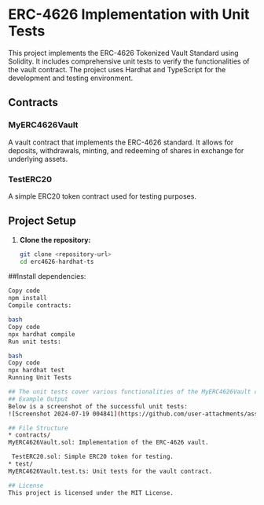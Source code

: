 # ERC-4626 Implementation with Unit Tests

This project implements the ERC-4626 Tokenized Vault Standard using Solidity. It includes comprehensive unit tests to verify the functionalities of the vault contract. 
The project uses Hardhat and TypeScript for the development and testing environment.

## Contracts

### MyERC4626Vault

A vault contract that implements the ERC-4626 standard. It allows for deposits, withdrawals, minting, and redeeming of shares in exchange for underlying assets.

### TestERC20

A simple ERC20 token contract used for testing purposes.

## Project Setup

1. **Clone the repository:**

   ```bash
   git clone <repository-url>
   cd erc4626-hardhat-ts
##Install dependencies:

 ```bash
Copy code
npm install
Compile contracts:

bash
Copy code
npx hardhat compile
Run unit tests:

bash
Copy code
npx hardhat test
Running Unit Tests

## The unit tests cover various functionalities of the MyERC4626Vault contract, including deposits, withdrawals, minting, and redeeming of shares.
## Example Output
Below is a screenshot of the successful unit tests:
![Screenshot 2024-07-19 004841](https://github.com/user-attachments/assets/227c2c23-4068-43a3-857f-13f193b1d132)

## File Structure
* contracts/
MyERC4626Vault.sol: Implementation of the ERC-4626 vault.

  TestERC20.sol: Simple ERC20 token for testing.
* test/
MyERC4626Vault.test.ts: Unit tests for the vault contract.

## License
This project is licensed under the MIT License.
